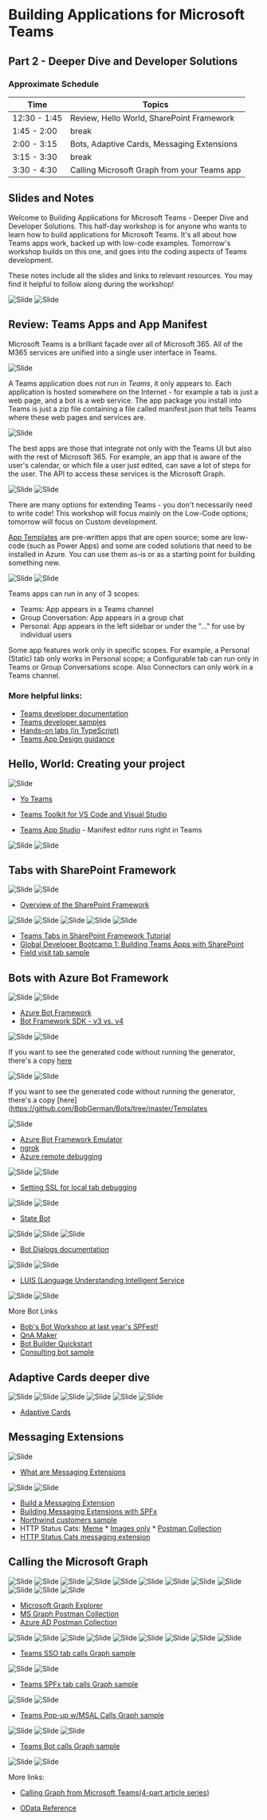 # Building Applications for Microsoft Teams

## Part 2 - Deeper Dive and Developer Solutions

### Approximate Schedule

| Time | Topics |
|-----|-----|
| 12:30 - 1:45 | Review, Hello World, SharePoint Framework |
| 1:45 - 2:00 | break |
| 2:00 - 3:15 | Bots, Adaptive Cards, Messaging Extensions |
| 3:15 - 3:30 | break |
| 3:30 - 4:30 | Calling Microsoft Graph from your Teams app |

## Slides and Notes

Welcome to Building Applications for Microsoft Teams - Deeper Dive and Developer Solutions. This half-day workshop is for anyone who wants to learn how to build applications for Microsoft Teams. It's all about how Teams apps work, backed up with low-code examples. Tomorrow's workshop builds on this one, and goes into the coding aspects of Teams development.

These notes include all the slides and links to relevant resources. You may find it helpful to follow along during the workshop!

![Slide](./Slides/Part2/Slide1-SPFest.PNG)
![Slide](./Slides/Part2/Slide2.PNG)

## Review: Teams Apps and App Manifest

Microsoft Teams is a brilliant façade over all of Microsoft 365. All of the M365 services are unified into a single user interface in Teams.

![Slide](./Slides/Part2/Slide3.PNG)

A Teams application does not run _in_ _Teams_, it only appears to. Each application is hosted somewhere on the Internet - for example a tab is just a web page, and a bot is a web service. The app package you install into Teams is just a zip file containing a file called manifest.json that tells Teams where these web pages and services are.

![Slide](./Slides/Part2/Slide4.PNG)

The best apps are those that integrate not only with the Teams UI but also with the rest of Microsoft 365. For example, an app that is aware of the user's calendar, or which file a user just edited, can save a lot of steps for the user. The API to access these services is the Microsoft Graph.

![Slide](./Slides/Part2/Slide5.PNG)
![Slide](./Slides/Part1/Slide10.PNG)

There are many options for extending Teams - you don't necessarily need to write code! This workshop will focus mainly on the Low-Code options; tomorrow will focus on Custom development.

[App Templates](http://aka.ms/TeamsAppTemplates) are pre-written apps that are open source; some are low-code (such as Power Apps) and some are coded solutions that need to be installed in Azure. You can use them as-is or as a starting point for building something new.

![Slide](./Slides/Part2/Slide6.PNG)
![Slide](./Slides/Part2/Slide7.PNG)

Teams apps can run in any of 3 scopes:
 * Teams: App appears in a Teams channel
 * Group Conversation: App appears in a group chat
 * Personal: App appears in the left sidebar or under the "..." for use by individual users

 Some app features work only in specific scopes. For example, a Personal (Static) tab only works in Personal scope; a Configurable tab can run only in Teams or Group Conversations scope. Also Connectors can only work in a Teams channel.

### More helpful links:
* [Teams developer documentation](https://aka.ms/TeamsDevDocumentation)
* [Teams developer samples](http://aka.ms/TeamsSampleBrowser)
* [Hands-on labs (in TypeScript)](https://aka.ms/LearnTeamsDev)
* [Teams App Design guidance](http://bit.ly/Design4Teams)

## Hello, World: Creating your project

![Slide](./Slides/Part2/Slide9.PNG)

* [Yo Teams](https://docs.microsoft.com/en-us/microsoftteams/platform/tutorials/get-started-yeoman)
* [Teams Toolkit for VS Code and Visual Studio](https://aka.ms/TeamsToolkitVS)

* [Teams App Studio](https://aka.ms/InstallTeamsAppStudio) - Manifest editor runs right in Teams

![Slide](./Slides/Part2/Slide10.PNG)
![Slide](./Slides/Part2/Slide11.PNG)

## Tabs with SharePoint Framework

![Slide](./Slides/Part2/Slide12.PNG)
![Slide](./Slides/Part2/Slide13.PNG)

* [Overview of the SharePoint Framework](https://docs.microsoft.com/en-us/sharepoint/dev/spfx/sharepoint-framework-overview)

![Slide](./Slides/Part2/Slide14.PNG)
![Slide](./Slides/Part2/Slide15.PNG)
![Slide](./Slides/Part2/Slide16.PNG)
![Slide](./Slides/Part2/Slide17.PNG)
![Slide](./Slides/Part2/Slide19.PNG)
* [Teams Tabs in SharePoint Framework Tutorial](http://bit.ly/TeamsSPFx)
* [Global Developer Bootcamp 1: Building Teams Apps with SharePoint](https://aka.ms/Bootcamp1Lab)
* [Field visit tab sample](https://aka.ms/360DegreeCollab)

## Bots with Azure Bot Framework

![Slide](./Slides/Part2/Slide20.PNG)
![Slide](./Slides/Part2/Slide21.PNG)

* [Azure Bot Framework](https://dev.botframework.com/)
* [Bot Framework SDK - v3 vs. v4](https://docs.microsoft.com/en-us/azure/bot-service/migration/migration-about)

![Slide](./Slides/Part2/Slide22.PNG)
![Slide](./Slides/Part2/Slide23.PNG)

If you want to see the generated code without running the generator, there's a copy [here](https://github.com/BobGerman/Bots/tree/master/Templates)

![Slide](./Slides/Part2/Slide25.PNG)
![Slide](./Slides/Part2/Slide26.PNG)

If you want to see the generated code without running the generator, there's a copy [here](https://github.com/BobGerman/Bots/tree/master/Templates

![Slide](./Slides/Part2/Slide29.PNG)

* [Azure Bot Framework Emulator](https://docs.microsoft.com/en-us/azure/bot-service/bot-service-debug-emulator)
* [ngrok](https://ngrok.com/)
* [Azure remote debugging](https://docs.microsoft.com/en-us/visualstudio/azure/vs-azure-tools-debug-cloud-services-virtual-machines)

![Slide](./Slides/Part2/Slide30.PNG)
![Slide](./Slides/Part2/Slide31.PNG)

* [Setting SSL for local tab debugging](https://bob1german.com/2020/10/17/setting-up-ssl-for-tabs-in-the-teams-toolkit-for-visual-studio-code/)

![Slide](./Slides/Part2/Slide32.PNG)
![Slide](./Slides/Part2/Slide33.PNG)

* [State Bot](https://github.com/BobGerman/Bots/tree/master/StateBot)

![Slide](./Slides/Part2/Slide34.PNG)
![Slide](./Slides/Part2/Slide36.PNG)
![Slide](./Slides/Part2/Slide37.PNG)

* [Bot Dialogs documentation](https://docs.microsoft.com/en-us/azure/bot-service/bot-builder-concept-dialog?view=azure-bot-service-4.0)

![Slide](./Slides/Part2/Slide38.PNG)
![Slide](./Slides/Part2/Slide41.PNG)

* [LUIS (Language Understanding Intelligent Service](https://www.luis.ai/)

![Slide](./Slides/Part2/Slide42.PNG)
![Slide](./Slides/Part2/Slide43.PNG)

More Bot Links

* [Bob's Bot Workshop at last year's SPFest!](https://github.com/BobGerman/Bots)
* [QnA Maker](https://www.qnamaker.ai/)
* [Bot Builder Quickstart](http://bit.ly/AzBotBuilder)
* [Consulting bot sample](https://aka.ms/ConsultingBotSample)

## Adaptive Cards deeper dive

![Slide](./Slides/Part2/Slide44.PNG)
![Slide](./Slides/Part2/Slide46.PNG)
![Slide](./Slides/Part2/Slide47.PNG)
![Slide](./Slides/Part2/Slide48.PNG)
![Slide](./Slides/Part2/Slide49.PNG)
![Slide](./Slides/Part2/Slide50.PNG)
* [Adaptive Cards](ttps://adaptivecards.io/)

## Messaging Extensions

![Slide](./Slides/Part2/MsgExt1.PNG)

* [What are Messaging Extensions](https://docs.microsoft.com/en-us/microsoftteams/platform/messaging-extensions/what-are-messaging-extensions)

![Slide](./Slides/Part2/MsgExt2.PNG)
![Slide](./Slides/Part2/Slide51.PNG)

* [Build a Messaging Extension](https://docs.microsoft.com/en-us/microsoftteams/platform/build-your-first-app/build-messaging-extension)
* [Building Messaging Extensions with SPFx](https://docs.microsoft.com/en-us/sharepoint/dev/spfx/build-for-teams-expose-webparts-teams)
* [Northwind customers sample](https://github.com/pnp/teams-dev-samples/tree/master/samples/msgext-customer-search)
* HTTP Status Cats: [Meme](https://knowyourmeme.com/memes/http-status-cats) * [Images only](https://www.flickr.com/photos/girliemac/albums/72157628409467125/) * [Postman Collection](https://blog.postman.com/http-cats-learn-http-status-codes/)
* [HTTP Status Cats messaging extension](https://github.com/pnp/teams-dev-samples/tree/master/samples/msgext-httpstatuscats)

## Calling the Microsoft Graph

![Slide](./Slides/Part2/Slide53.PNG)
![Slide](./Slides/Part2/Slide54.PNG)
![Slide](./Slides/Part2/Slide55.PNG)
![Slide](./Slides/Part2/Slide56.PNG)
![Slide](./Slides/Part2/Slide57.PNG)
![Slide](./Slides/Part2/Slide58.PNG)
![Slide](./Slides/Part2/Slide59.PNG)
![Slide](./Slides/Part2/Slide60.PNG)
![Slide](./Slides/Part2/Slide61.PNG)
![Slide](./Slides/Part2/Slide62.PNG)
![Slide](./Slides/Part2/Slide63.PNG)
![Slide](./Slides/Part2/Slide64.PNG)

* [Microsoft Graph Explorer](https://bit.ly/GraphExplorer)
* [MS Graph Postman Collection](https://bit.ly/GraphPostman)
* [Azure AD Postman Collection](https://bit.ly/AadPostman)

![Slide](./Slides/Part2/Slide65.PNG)
![Slide](./Slides/Part2/Slide66.PNG)
![Slide](./Slides/Part2/Slide67.PNG)
![Slide](./Slides/Part2/Slide68.PNG)
![Slide](./Slides/Part2/Slide69.PNG)
![Slide](./Slides/Part2/Slide70.PNG)
![Slide](./Slides/Part2/Slide71.PNG)
![Slide](./Slides/Part2/Slide72.PNG)
![Slide](./Slides/Part2/Slide74.PNG)

* [Teams SSO tab calls Graph sample](https://aka.ms/CallGraphTeamsTab-SSO)

![Slide](./Slides/Part2/Slide76.PNG)
![Slide](./Slides/Part2/Slide77.PNG)

* [Teams SPFx tab calls Graph sample](https://aka.ms/CallGraphTeamsTab-SPFx)

![Slide](./Slides/Part2/Slide79.PNG)
![Slide](./Slides/Part2/Slide80.PNG)

* [Teams Pop-up w/MSAL Calls Graph sample](https://aka.ms/CallGraphTeamsTab-MSAL)

![Slide](./Slides/Part2/Slide82.PNG)
![Slide](./Slides/Part2/Slide83.PNG)
![Slide](./Slides/Part2/Slide84.PNG)

* [Teams Bot calls Graph sample](https://aka.ms/CallGraphTeamsBot-AuthDialog)

![Slide](./Slides/Part2/Slide86.PNG)
![Slide](./Slides/Part2/Slide87.PNG)

More links:

* [Calling Graph from Microsoft Teams(4-part article series)](http://aka.ms/CallingGraphFromTeams)

* [OData Reference](https://bit.ly/ODataSpec)
